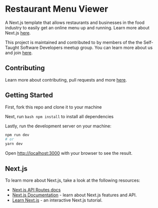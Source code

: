 # Restaurant Menu Viewer
A Next.js template that allows restaurants and businesses in the food industry to easily get an online menu up and running. Learn more about Next.js [here](#next-js).

This project is maintained and contributed to by members of the the Self-Taught Software Developers meetup group. You can learn more about us and join [here](https://www.meetup.com/Philadelphia-Self-Taught-Developers-Meetup-Group/).

## Contributing

Learn more about contributing, pull requests and more [here](https://github.com/Self-Taught-Software-Developers/restaurant-menu-viewer/blob/main/CONTRIBUTING.md).

## Getting Started

First, fork this repo and clone it to your machine

Next, run ```bash npm install``` to install all dependencies

Lastly, run the development server on your machine:

```bash
npm run dev
# or
yarn dev
```

Open [http://localhost:3000](http://localhost:3000) with your browser to see the result.

## Next.js

To learn more about Next.js, take a look at the following resources:

- [Next.js API Routes docs](https://nextjs.org/docs/api-routes/introduction)
- [Next.js Documentation](https://nextjs.org/docs) - learn about Next.js features and API.
- [Learn Next.js](https://nextjs.org/learn) - an interactive Next.js tutorial.

